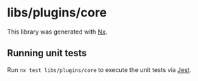 # libs/plugins/core

This library was generated with [Nx](https://nx.dev).

## Running unit tests

Run `nx test libs/plugins/core` to execute the unit tests via [Jest](https://jestjs.io).
